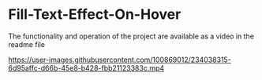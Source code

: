 # Fill-Text-Effect-On-Hover
The functionality and operation of the project are available as a video in the readme file


https://user-images.githubusercontent.com/100869012/234038315-6d95affc-d66b-45e8-b428-fbb21123383c.mp4

